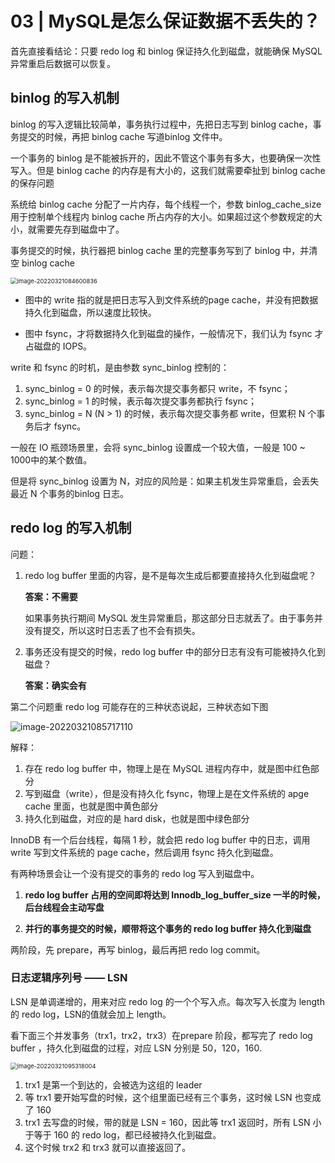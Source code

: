 # 03 | MySQL是怎么保证数据不丢失的？

首先直接看结论：只要 redo log 和 binlog 保证持久化到磁盘，就能确保 MySQL 异常重启后数据可以恢复。



## binlog 的写入机制

binlog 的写入逻辑比较简单，事务执行过程中，先把日志写到 binlog cache，事务提交的时候，再把 binlog cache 写道binlog 文件中。

一个事务的 binlog 是不能被拆开的，因此不管这个事务有多大，也要确保一次性写入。但是 binlog cache 的内存是有大小的，这我们就需要牵扯到 binlog cache 的保存问题

系统给 binlog cache 分配了一片内存，每个线程一个，参数 binlog_cache_size 用于控制单个线程内 binlog cache 所占内存的大小。如果超过这个参数规定的大小，就需要先存到磁盘中了。



事务提交的时候，执行器把 binlog cache 里的完整事务写到了 binlog 中，并清空 binlog cache

<img src="https://lixianghong.oss-cn-beijing.aliyuncs.com/typore/image-20220321084600836.png" alt="image-20220321084600836" style="zoom: 67%;" />

- 图中的 write 指的就是把日志写入到文件系统的page cache，并没有把数据持久化到磁盘，所以速度比较快。

- 图中 fsync，才将数据持久化到磁盘的操作，一般情况下，我们认为 fsync 才占磁盘的 IOPS。

write 和 fsync 的时机，是由参数 sync_binlog 控制的：

1. sync_binlog = 0 的时候，表示每次提交事务都只 write，不 fsync；
2. sync_binlog = 1 的时候，表示每次提交事务都执行 fsync；
3. sync_binlog = N (N > 1) 的时候，表示每次提交事务都 write，但累积 N 个事务后才 fsync。



一般在 IO 瓶颈场景里，会将 sync_binlog 设置成一个较大值，一般是 100 ~ 1000中的某个数值。

但是将 sync_binlog 设置为 N，对应的风险是：如果主机发生异常重启，会丢失最近 N 个事务的binlog 日志。





## redo log 的写入机制

问题：

1. redo log buffer 里面的内容，是不是每次生成后都要直接持久化到磁盘呢？

   **答案：不需要**

   如果事务执行期间 MySQL 发生异常重启，那这部分日志就丢了。由于事务并没有提交，所以这时日志丢了也不会有损失。

2. 事务还没有提交的时候，redo log buffer 中的部分日志有没有可能被持久化到磁盘？

   **答案：确实会有**



  第二个问题重 redo log 可能存在的三种状态说起，三种状态如下图

![image-20220321085717110](https://lixianghong.oss-cn-beijing.aliyuncs.com/typore/image-20220321085717110.png)

解释：

1. 存在 redo log buffer 中，物理上是在 MySQL 进程内存中，就是图中红色部分
2. 写到磁盘（write），但是没有持久化 fsync，物理上是在文件系统的 apge cache 里面，也就是图中黄色部分
3. 持久化到磁盘，对应的是 hard disk，也就是图中绿色部分

InnoDB 有一个后台线程，每隔 1 秒，就会把 redo log buffer 中的日志，调用 write 写到文件系统的 page cache，然后调用 fsync 持久化到磁盘。



有两种场景会让一个没有提交的事务的 redo log 写入到磁盘中。

1. **redo log buffer 占用的空间即将达到 Innodb_log_buffer_size 一半的时候，后台线程会主动写盘**

2. **并行的事务提交的时候，顺带将这个事务的 redo log buffer 持久化到磁盘**

 两阶段，先 prepare，再写 binlog，最后再把 redo log commit。



### 日志逻辑序列号 —— LSN

LSN 是单调递增的，用来对应 redo log 的一个个写入点。每次写入长度为 length 的 redo log，LSN的值就会加上 length。

看下面三个并发事务（trx1，trx2，trx3）在prepare 阶段，都写完了 redo log buffer ，持久化到磁盘的过程，对应 LSN 分别是 50，120，160.

<img src="https://lixianghong.oss-cn-beijing.aliyuncs.com/typore/image-20220321095318004.png" alt="image-20220321095318004" style="zoom:67%;" />

1. trx1 是第一个到达的，会被选为这组的 leader
2. 等 trx1 要开始写盘的时候，这个组里面已经有三个事务，这时候 LSN 也变成了 160
3. trx1 去写盘的时候，带的就是 LSN = 160，因此等 trx1 返回时，所有 LSN 小于等于 160 的 redo log，都已经被持久化到磁盘。
4. 这个时候 trx2 和 trx3 就可以直接返回了。

































































































































































































































































































































































































































































































